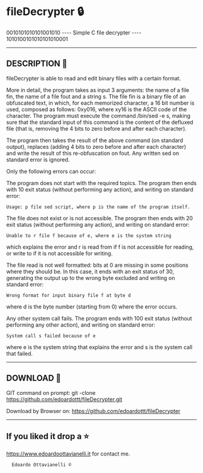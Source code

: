 # fileDecrypter :lock:
0010101010101001010 ---- Simple C file decrypter ---- 1010100101010101010001

---------------------------------------------
DESCRIPTION :mega:
---------------------------------------------
fileDecrypter is able to read and edit binary files with a certain format.

More in detail, the program takes as input 3 arguments: the name of a file fin, the name of a file fout and a string s.
The file fin is a binary file of an obfuscated text, in which, for each memorized character, a 16 bit number is used, composed as follows: 0xy016, where xy16 is the ASCII code of the character.
The program must execute the command /bin/sed -e s, making sure that the standard input of this command is the content of the defluxed file (that is, removing the 4 bits to zero before and after each character).

The program then takes the result of the above command (on standard output), replaces (adding 4 bits to zero before and after each character) and write the result of this re-obfuscation on fout. Any written sed on standard error is ignored.

Only the following errors can occur:

The program does not start with the required topics. 
The program then ends with 10 exit status (without performing any action), and writing on standard error:

    Usage: p file sed script, where p is the name of the program itself.
    
The file does not exist or is not accessible. 
The program then ends with 20 exit status (without performing any action), and writing on standard error:

    Unable to r file f because of e, where e is the system string
    
which explains the error and r is read from if f is not accessible for reading, or write to if it is not accessible for writing.

The file read is not well formatted: bits at 0 are missing in some positions where they should be.
In this case, it ends with an exit status of 30, generating the output up to the wrong byte excluded and writing on standard error:

    Wrong format for input binary file f at byte d
    
where d is the byte number (starting from 0) where the error occurs.

Any other system call fails. The program ends with 100 exit status (without performing any other action), and writing on standard error:

    System call s failed because of e
    
where e is the system string that explains the error and s is the system call that failed.

-------------------------------------------------
DOWNLOAD 📡
-------------------------------------------------

GIT command on prompt: git -clone https://github.com/edoardottt/fileDecrypter.git

Download by Browser on: https://github.com/edoardottt/fileDecrypter

--------------------------
If you liked it drop a :star:
--------------------------

https://www.edoardoottavianelli.it for contact me.


      Edoardo Ottavianelli ©

